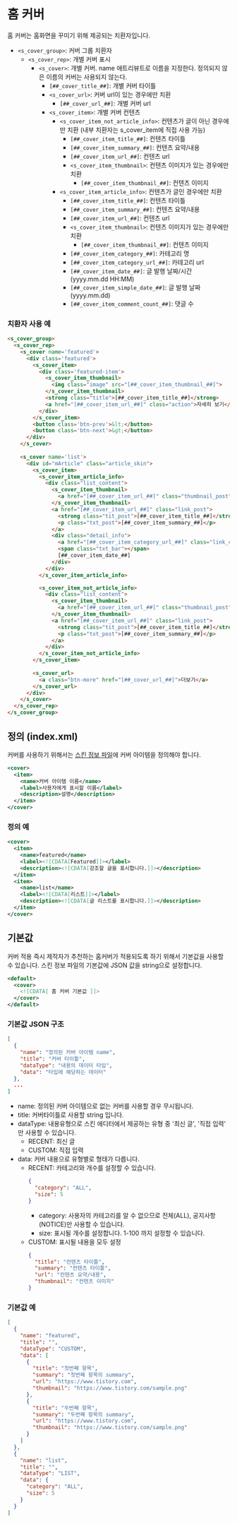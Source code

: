 # 홈 커버

홈 커버는 홈화면을 꾸미기 위해 제공되는 치환자입니다.

- `<s_cover_group>`: 커버 그룹 치환자
  - `<s_cover_rep>`: 개별 커버 표시
    - `<s_cover>`: 개별 커버. name 애트리뷰트로 이름을 지정한다. 정의되지 않은 이름의 커버는 사용되지 않는다.
      - `[##_cover_title_##]`: 개별 커버 타이틀
      - `<s_cover_url>`: 커버 url이 있는 경우에만 치환
        - `[##_cover_url_##]`: 개별 커버 url
      - `<s_cover_item>`: 개별 커버 컨텐츠
        - `<s_cover_item_not_article_info>`: 컨텐츠가 글이 아닌 경우에만 치환 (내부 치환자는 s_cover_item에 직접 사용 가능)
          - `[##_cover_item_title_##]`: 컨텐츠 타이틀
          - `[##_cover_item_summary_##]`: 컨텐츠 요약/내용
          - `[##_cover_item_url_##]`: 컨텐츠 url
          - `<s_cover_item_thumbnail>`: 컨텐츠 이미지가 있는 경우에만 치환
            - `[##_cover_item_thumbnail_##]`: 컨텐츠 이미지
        - `<s_cover_item_article_info>`: 컨텐츠가 글인 경우에만 치환
          - `[##_cover_item_title_##]`: 컨텐츠 타이틀
          - `[##_cover_item_summary_##]`: 컨텐츠 요약/내용
          - `[##_cover_item_url_##]`: 컨텐츠 url
          - `<s_cover_item_thumbnail>`: 컨텐츠 이미지가 있는 경우에만 치환
            - `[##_cover_item_thumbnail_##]`: 컨텐츠 이미지
          - `[##_cover_item_category_##]`: 카테고리 명
          - `[##_cover_item_category_url_##]`: 카테고리 url
          - `[##_cover_item_date_##]`: 글 발행 날짜/시간 (yyyy.mm.dd HH:MM)
          - `[##_cover_item_simple_date_##]`: 글 발행 날짜 (yyyy.mm.dd)
          - `[##_cover_item_comment_count_##]`: 댓글 수

### 치환자 사용 예
```html
<s_cover_group>
  <s_cover_rep>
    <s_cover name='featured'>
      <div class='featured'>
        <s_cover_item>
          <div class='featured-item'>
            <s_cover_item_thumbnail>
              <img class="image" src="[##_cover_item_thumbnail_##]">
            </s_cover_item_thumbnail>
            <strong class="title">[##_cover_item_title_##]</strong>
            <a href="[##_cover_item_url_##]" class="action">자세히 보기</a>
          </div>
        </s_cover_item>
        <button class='btn-prev'>&lt;</button>
        <button class='btn-next'>&gt;</button>
      </div>
    </s_cover>
    
    <s_cover name='list'>
      <div id="mArticle" class="article_skin">
        <s_cover_item>
          <s_cover_item_article_info>
            <div class="list_content">
              <s_cover_item_thumbnail>
                <a href="[##_cover_item_url_##]" class="thumbnail_post"><img src="//i1.daumcdn.net/thumb/C148x148/?fname=[##_cover_item_thumbnail_##]"></a>
              </s_cover_item_thumbnail>
              <a href="[##_cover_item_url_##]" class="link_post">
                <strong class="tit_post">[##_cover_item_title_##]</strong>
                <p class="txt_post">[##_cover_item_summary_##]</p>
              </a>
              <div class="detail_info">
                <a href="[##_cover_item_category_url_##]" class="link_cate">[##_cover_item_category_##]</a>
                <span class="txt_bar"></span>
                [##_cover_item_date_##]
              </div>
            </div>
          </s_cover_item_article_info>

          <s_cover_item_not_article_info>
            <div class="list_content">
              <s_cover_item_thumbnail>
                <a href="[##_cover_item_url_##]" class="thumbnail_post"><img src="//i1.daumcdn.net/thumb/C148x148/?fname=[##_cover_item_thumbnail_##]"></a>
              </s_cover_item_thumbnail>
              <a href="[##_cover_item_url_##]" class="link_post">
                <strong class="tit_post">[##_cover_item_title_##]</strong>
                <p class="txt_post">[##_cover_item_summary_##]</p>
              </a>
            </div>
          </s_cover_item_not_article_info>
        </s_cover_item>
        
        <s_cover_url>
          <a class="btn-more" href="[##_cover_url_##]">더보기</a>
        </s_cover_url>
      </div>
    </s_cover>
  </s_cover_rep>
</s_cover_group>
```

## 정의 (index.xml)

커버를 사용하기 위해서는 [스킨 정보 파일](index.xml.md)에 커버 아이템을 정의해야 합니다.

```xml
<cover>
  <item>
    <name>커버 아이템 이름</name>
    <label>사용자에게 표시할 이름</label>
    <description>설명</description>
  </item>
</cover>
```

### 정의 예
```xml
<cover>
  <item>
    <name>featured</name>
    <label><![CDATA[Featured]]></label>
    <description><![CDATA[강조할 글을 표시합니다.]]></description>
  </item>
  <item>
    <name>list</name>
    <label><![CDATA[리스트]]></label>
    <description><![CDATA[글 리스트를 표시합니다.]]></description>
  </item>
</cover>
```

## 기본값

커버 적용 즉시 제작자가 추천하는 홈커버가 적용되도록 하기 위해서 기본값을 사용할 수 있습니다. 스킨 정보 파일의 기본값에 JSON 값을 string으로 설정합니다.

```xml
<default>
  <cover>
    <![CDATA[ 홈 커버 기본값 ]]>
  </cover>
</default>
```

### 기본값 JSON 구조
```json
[
  {
    "name": "정의된 커버 아이템 name",
    "title": "커버 타이틀",
    "dataType": "내용의 데이터 타입",
    "data": "타입에 해당하는 데이터"
  },
  ...
]
```

- name: 정의된 커버 아이템으로 없는 커버를 사용할 경우 무시됩니다.
- title: 커버타이틀로 사용할 string 입니다.
- dataType: 내용유형으로 스킨 에디터에서 제공하는 유형 중 '최신 글', '직접 입력' 만 사용할 수 있습니다.
  - RECENT: 최신 글
  - CUSTOM: 직접 입력
- data: 커버 내용으로 유형별로 형태가 다릅니다.
  - RECENT: 카테고리와 개수를 설정할 수 있습니다.
    ```json
    {
      "category": "ALL",
      "size": 5
    }
    ```
    - category: 사용자의 카테고리를 알 수 없으므로 전체(ALL), 공지사항(NOTICE)만 사용할 수 있습니다.
    - size: 표시될 개수를 설정합니다. 1-100 까지 설정할 수 있습니다.
  - CUSTOM: 표시될 내용을 모두 설정
    ```json
    {
      "title": "컨텐츠 타이틀",
      "summary": "컨텐츠 타이틀",
      "url": "컨텐츠 요약/내용",
      "thumbnail": "컨텐츠 이미지"
    }
    ```

### 기본값 예
```json
[
  {
    "name": "featured",
    "title": "",
    "dataType": "CUSTOM",
    "data": [
      {
        "title": "첫번째 항목",
        "summary": "첫번째 항목의 summary",
        "url": "https://www.tistory.com",
        "thumbnail": "https://www.tistory.com/sample.png"
      },
      {
        "title": "두번째 항목",
        "summary": "두번째 항목의 summary",
        "url": "https://www.tistory.com",
        "thumbnail": "https://www.tistory.com/sample.png"
      }
    ]
  },
  {
    "name": "list",
    "title": "",
    "dataType": "LIST",
    "data": {
      "category": "ALL",
      "size": 5
    }
  }
]
```
